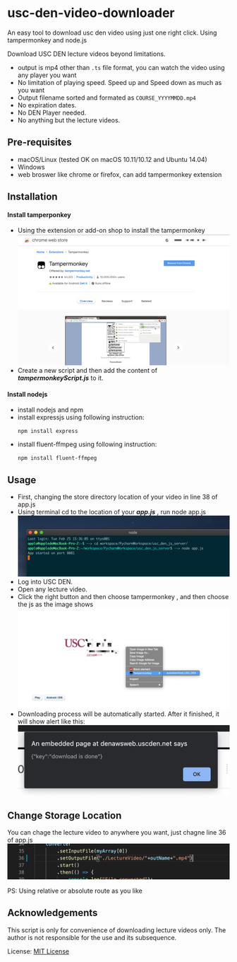 # usc-den-video-downloader
An easy tool to download usc den video using just one right click. Using tampermonkey and node.js

Download USC DEN lecture videos beyond limitations.

* output is mp4 other than `.ts` file format, you can watch the video using any player you want
* No limitation of playing speed. Speed up and Speed down as much as you want
* Output filename sorted and formated as `COURSE_YYYYMMDD.mp4`
* No expiration dates.
* No DEN Player needed.
* No anything but the lecture videos.

## Pre-requisites

* macOS/Linux (tested OK on macOS 10.11/10.12 and Ubuntu 14.04)
* Windows
* web broswer like chrome or firefox, can add tampermonkey extension

## Installation
#### Install tamperponkey
* Using the extension or add-on shop to install the tampermonkey
![tamper_image](./Images/web_extension_tamper.png)
* Create a new script and then add the content of ___tampermonkeyScript.js___ to it.
#### Install nodejs
* install nodejs and npm 
* install expressjs using following instruction: 
    ```
    npm install express
    ```
* install fluent-ffmpeg using following instruction: 
    ```
    npm install fluent-ffmpeg
    ```

## Usage
* First, changing the store directory location of your video in line 38 of app.js
* Using terminal cd to the location of your ___app.js___ , run node app.js
![start_image](./Images/nodejs_start_process.png)
* Log into USC DEN.
* Open any lecture video.
* Click the right button and then choose tampermonkey , and then choose the js as the image shows
![usage_image](./Images/web_usage.png)
* Downloading process will be automatically started. After it finished, it will show alert like this:
![finish_image](./Images/web_download_finished.png)

## Change Storage Location
You can chage the lecture video to anywhere you want, just chagne line 36 of app.js
![location](./Images/user_storage_location.png)

PS: Using relative or absolute route as you like

## Acknowledgements

This script is only for convenience of downloading lecture videos only. The author is not responsible for the use and its subsequence.

License: [MIT License](./LICENSE)